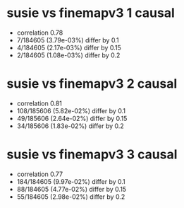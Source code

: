 # susie vs finemapv3  1 causal

- correlation 0.78
- 7/184605 (3.79e-03%) differ by 0.1
- 4/184605 (2.17e-03%) differ by 0.15
- 2/184605 (1.08e-03%) differ by 0.2


# susie vs finemapv3  2 causal

- correlation 0.81
- 108/185606 (5.82e-02%) differ by 0.1
- 49/185606 (2.64e-02%) differ by 0.15
- 34/185606 (1.83e-02%) differ by 0.2


# susie vs finemapv3  3 causal

- correlation 0.77
- 184/184605 (9.97e-02%) differ by 0.1
- 88/184605 (4.77e-02%) differ by 0.15
- 55/184605 (2.98e-02%) differ by 0.2


